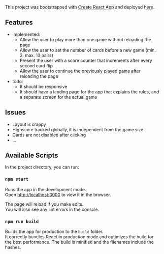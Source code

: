 This project was bootstrapped with [Create React App](https://github.com/facebook/create-react-app) and deployed [here](https://gyopak.github.io/cardgame/).

## Features

- implemented:
  - Allow the user to play more than one game without reloading the page
  - Allow the user to set the number of cards before a new game (min. 3, max. 10 pairs)
  - Present the user with a score counter that increments after every second card flip
  - Allow the user to continue the previously played game after reloading the page
- todo:
  - It should be responsive
  - It should have a landing page for the app that explains the rules, and a separate screen for the actual game

## Issues

- Layout is crappy
- Highscore tracked globally, it is independent from the game size
- Cards are not disabled after clicking
- ...

## Available Scripts

In the project directory, you can run:

### `npm start`

Runs the app in the development mode.<br>
Open [http://localhost:3000](http://localhost:3000) to view it in the browser.

The page will reload if you make edits.<br>
You will also see any lint errors in the console.

### `npm run build`

Builds the app for production to the `build` folder.<br>
It correctly bundles React in production mode and optimizes the build for the best performance.
The build is minified and the filenames include the hashes.<br>
